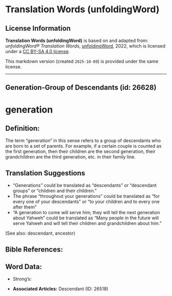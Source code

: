 # Translation Words (unfoldingWord)

## License Information

**Translation Words (unfoldingWord)** is based on and adapted from: _unfoldingWord® Translation Words_, [unfoldingWord](https://unfoldingword.org/utw), 2022, which is licensed under a [CC BY-SA 4.0 license](https://creativecommons.org/licenses/by-sa/4.0/legalcode.en).

This markdown version (created `2025-10-09`) is provided under the same license.



--------------------------------

## Generation-Group of Descendants (id: 26628)

generation
==========

Definition:
-----------

The term “generation” in this sense refers to a group of descendants who are born to a set of parents. For example, if a certain couple is counted as the first generation, then their children are the second generation, their grandchildren are the third generation, etc. in their family line.

Translation Suggestions
-----------------------

* “Generations” could be translated as “descendants” or “descendant groups” or “children and their children.”
* The phrase “throughout your generations” could be translated as “for every one of your descendants” or “to your children and to every one after them”
* “A generation to come will serve him; they will tell the next generation about Yahweh” could be translated as “Many people in the future will serve Yahweh and will tell their children and grandchildren about him.”

(See also: descendant, ancestor)

Bible References:
-----------------

Word Data:
----------

* Strong’s:

* **Associated Articles:** Descendant (ID: 26518)


